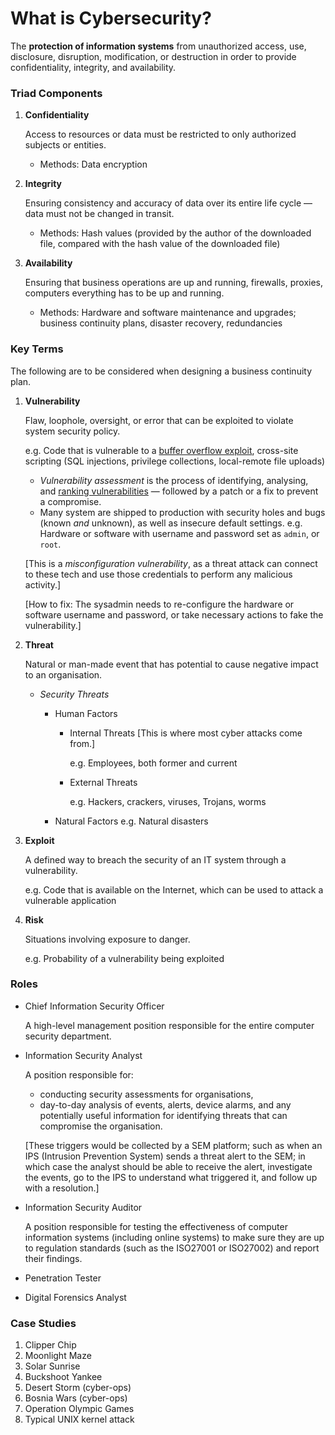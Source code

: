 # What is Cybersecurity?

The **protection of information systems** from unauthorized access, use, disclosure, disruption, modification, or destruction in order to provide confidentiality, integrity, and availability.

### Triad Components

1. **Confidentiality**

   Access to resources or data must be restricted to only authorized subjects or entities.

   - Methods: Data encryption

2. **Integrity**

   Ensuring consistency and accuracy of data over its entire life cycle — data must not be changed in transit.

   - Methods: Hash values (provided by the author of the downloaded file, compared with the hash value of the downloaded file)

3. **Availability**

   Ensuring that business operations are up and running, firewalls, proxies, computers everything has to be up and running.

   - Methods: Hardware and software maintenance and upgrades; business continuity plans, disaster recovery, redundancies

### Key Terms

The following are to be considered when designing a business continuity plan.

1.  **Vulnerability**

    Flaw, loophole, oversight, or error that can be exploited to violate system security policy.

    e.g. Code that is vulnerable to a [buffer overflow exploit](https://www.geeksforgeeks.org/buffer-overflow-attack-with-example/), cross-site scripting (SQL injections, privilege collections, local-remote file uploads)

    - _Vulnerability assessment_ is the process of identifying, analysing, and [ranking vulnerabilities](https://www.first.org/cvss/specification-document) — followed by a patch or a fix to prevent a compromise.
    - Many system are shipped to production with security holes and bugs (known _and_ unknown), as well as insecure default settings.
      e.g. Hardware or software with username and password set as `admin`, or `root`.

    [This is a _misconfiguration vulnerability_, as a threat attack can connect to these tech and use those credentials to perform any malicious activity.]

    [How to fix: The sysadmin needs to re-configure the hardware or software username and password, or take necessary actions to fake the vulnerability.]

2.  **Threat**

    Natural or man-made event that has potential to cause negative impact to an organisation.

    - _Security Threats_

      - Human Factors

        - Internal Threats
          [This is where most cyber attacks come from.]

          e.g. Employees, both former and current

        - External Threats

          e.g. Hackers, crackers, viruses, Trojans, worms

      - Natural Factors
        e.g. Natural disasters

3.  **Exploit**

    A defined way to breach the security of an IT system through a vulnerability.

    e.g. Code that is available on the Internet, which can be used to attack a vulnerable application

4.  **Risk**

    Situations involving exposure to danger.

    e.g. Probability of a vulnerability being exploited

### Roles

- Chief Information Security Officer

  A high-level management position responsible for the entire computer security department.

- Information Security Analyst

  A position responsible for:

  - conducting security assessments for organisations,
  - day-to-day analysis of events, alerts, device alarms, and any potentially useful information for identifying threats that can compromise the organisation.

  [These triggers would be collected by a SEM platform; such as when an IPS (Intrusion Prevention System) sends a threat alert to the SEM; in which case the analyst should be able to receive the alert, investigate the events, go to the IPS to understand what triggered it, and follow up with a resolution.]

- Information Security Auditor

  A position responsible for testing the effectiveness of computer information systems (including online systems) to make sure they are up to regulation standards (such as the ISO27001 or ISO27002) and report their findings.

- Penetration Tester

- Digital Forensics Analyst

### Case Studies

1. Clipper Chip
2. Moonlight Maze
3. Solar Sunrise
4. Buckshoot Yankee
5. Desert Storm (cyber-ops)
6. Bosnia Wars (cyber-ops)
7. Operation Olympic Games
8. Typical UNIX kernel attack
